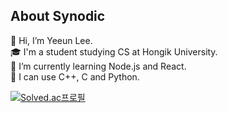 ## About Synodic

👋 Hi, I’m Yeeun Lee.  
🎓 I'm a student studying CS at Hongik University.   
🌱 I’m currently learning Node.js and React.  
💪 I can use C++, C and Python.

[![Solved.ac프로필](http://mazassumnida.wtf/api/v2/generate_badge?boj=akinakamori)](https://solved.ac/akinakamori)

